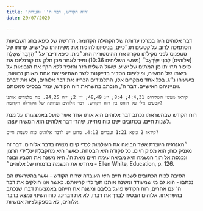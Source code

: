 ```yaml
---
title: 'רוח הקודש, דבר ה'' והעדות'
date: 29/07/2020

---
```


דבר אלוהים היה במרכז עדותה של הקהילה הקדומה. הדרשה של כיפא בחג השבועות הסתמכה לרוב על קטעים תנ״כיים, בניסיונו להוכיח את משיחיותו של ישוע. עדותו של סטפנוס לפני סקילתו סקרה את ההיסטוריה התנ״כית. כיפא דיבר על ״הַדָּבָר שֶׁשָּׁלַח [אלוהים] לִבְנֵי יִשְׂרָאֵל״ (מעשי השליחים 10:36) ומיד לאחר מכן חלק עם קורנליוס את סיפור תחייתו מן המתים של ישוע. שאול השליח חזר והזכיר ללא הרף את הנבואות על ביאתו של המשיח, ופיליפוס הסביר בדייקנות לשר האתיופי את אחת מאותן נבואות, בישעיהו נ״ג. בכל אחד ממקרים אלו, התלמידים הכריזו את דבר אלוהים, ולא את דברם וענייניהם האישיים. דבר ה', הנכתב בהשראת רוח הקודש, עמד בבסיס סמכותם.

`קיראו מעשי השליחים 4:4,31; 8:4; י״ג 48,49; י״ז 2; י״ח 24,25. מה מלמדים אותנו קטעים אלו על היחס בין רוח הקודש, דבר אלוהים ועדותה של הקהילה הקדומה?`

רוח הקודש שבהשראתו נכתב דבר אלוהים הוא אותו אחד אשר פועל באמצעותו על מנת לשנות חיים. בכתובים ישנו כוח מחייה, שהרי דבר אלוהים הוא המשיח עצמו.

`קיראו 2 כיפא 1:21 ועברים 4:12. מדוע יש לדבר אלוהים כוח לשנות חיים?`

״האנרגיה היוצרת אשר הביאה את העולמות לכדי קיום מצויה בדבר אלוהים. דבר זה מעניק כוח; הוא מפיק חיים. כל פקודה היא הבטחה. כאשר היא מתקבלת על־ידי הרצון ונכנסת אל תוך הנשמה היא מביאה עימה חיים מאת ה'. היא משנה את הטבע ובונה מחדש את הנשמה בדמותו של אלוהים״ - Ellen White, Education, p. 126.

הסיבה לכוח הכתובים לשנות חיים היא העובדה שרוח הקודש - אשר בהשראתו הם נכתבו - הוא גם מי שמעודד ומשנה אותנו תוך כדי קריאתם. כאשר אנו חולקים את דבר ה' עם אחרים, רוח הקודש פועל בליבם ומשנה את חייהם באמצעות דברו שנכתב בהשראתו. אלוהים הבטיח לברך את דברו, לא את דברינו. כוח השינוי נמצא בדבר אלוהים, לא בספקולציות אנושיות.